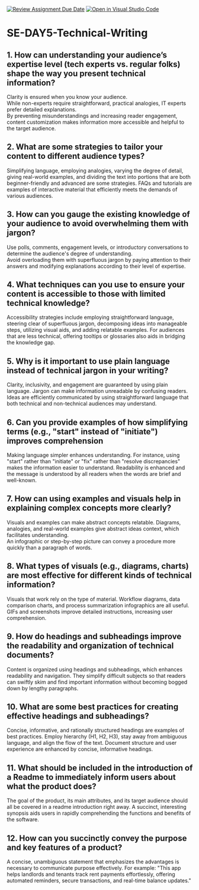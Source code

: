 [![Review Assignment Due Date](https://classroom.github.com/assets/deadline-readme-button-22041afd0340ce965d47ae6ef1cefeee28c7c493a6346c4f15d667ab976d596c.svg)](https://classroom.github.com/a/zsAR-pyY)
[![Open in Visual Studio Code](https://classroom.github.com/assets/open-in-vscode-2e0aaae1b6195c2367325f4f02e2d04e9abb55f0b24a779b69b11b9e10269abc.svg)](https://classroom.github.com/online_ide?assignment_repo_id=18426840&assignment_repo_type=AssignmentRepo)
# SE-DAY5-Technical-Writing
## 1. How can understanding your audience’s expertise level (tech experts vs. regular folks) shape the way you present technical information?
Clarity is ensured when you know your audience.  
While non-experts require straightforward, practical analogies, IT experts prefer detailed explanations.  
By preventing misunderstandings and increasing reader engagement, content customization makes information more accessible and helpful to the target audience.

## 2. What are some strategies to tailor your content to different audience types?
Simplifying language, employing analogies, varying the degree of detail, giving real-world examples, and dividing the text into portions that are both beginner-friendly and advanced are some strategies. 
FAQs and tutorials are examples of interactive material that efficiently meets the demands of various audiences.

## 3. How can you gauge the existing knowledge of your audience to avoid overwhelming them with jargon?
Use polls, comments, engagement levels, or introductory conversations to determine the audience's degree of understanding.  
Avoid overloading them with superfluous jargon by paying attention to their answers and modifying explanations according to their level of expertise.

## 4. What techniques can you use to ensure your content is accessible to those with limited technical knowledge?
Accessibility strategies include employing straightforward language, steering clear of superfluous jargon, decomposing ideas into manageable steps, utilizing visual aids, and adding relatable examples. 
For audiences that are less technical, offering tooltips or glossaries also aids in bridging the knowledge gap.

## 5. Why is it important to use plain language instead of technical jargon in your writing?
Clarity, inclusivity, and engagement are guaranteed by using plain language.
Jargon can make information unreadable by confusing readers. 
Ideas are efficiently communicated by using straightforward language that both technical and non-technical audiences may understand.

## 6. Can you provide examples of how simplifying terms (e.g., "start" instead of "initiate") improves comprehension
Making language simpler enhances understanding.  For instance, using "start" rather than "initiate" or "fix" rather than "resolve discrepancies" makes the information easier to understand. 
Readability is enhanced and the message is understood by all readers when the words are brief and well-known.

## 7. How can using examples and visuals help in explaining complex concepts more clearly?
Visuals and examples can make abstract concepts relatable. 
Diagrams, analogies, and real-world examples give abstract ideas context, which facilitates understanding.  
An infographic or step-by-step picture can convey a procedure more quickly than a paragraph of words.

## 8. What types of visuals (e.g., diagrams, charts) are most effective for different kinds of technical information?
Visuals that work rely on the type of material. 
Workflow diagrams, data comparison charts, and process summarization infographics are all useful. 
GIFs and screenshots improve detailed instructions, increasing user comprehension.

## 9. How do headings and subheadings improve the readability and organization of technical documents?
Content is organized using headings and subheadings, which enhances readability and navigation.  They simplify difficult subjects so that readers can swiftly skim and find important information without becoming bogged down by lengthy paragraphs.

## 10. What are some best practices for creating effective headings and subheadings?
Concise, informative, and rationally structured headings are examples of best practices. 
Employ hierarchy (H1, H2, H3), stay away from ambiguous language, and align the flow of the text. 
Document structure and user experience are enhanced by concise, informative headings.

## 11. What should be included in the introduction of a Readme to immediately inform users about what the product does?
The goal of the product, its main attributes, and its target audience should all be covered in a readme introduction right away. 
A succinct, interesting synopsis aids users in rapidly comprehending the functions and benefits of the software.

## 12. How can you succinctly convey the purpose and key features of a product?
A concise, unambiguous statement that emphasizes the advantages is necessary to communicate purpose effectively.  For example: "This app helps landlords and tenants track rent payments effortlessly, offering automated reminders, secure transactions, and real-time balance updates."


